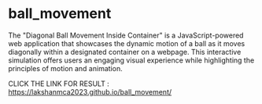 # ball_movement
The "Diagonal Ball Movement Inside Container" is a JavaScript-powered web application that showcases the dynamic motion of a ball as it moves diagonally within a designated container on a webpage. This interactive simulation offers users an engaging visual experience while highlighting the principles of motion and animation.

CLICK THE LINK FOR RESULT : https://lakshanmca2023.github.io/ball_movement/

